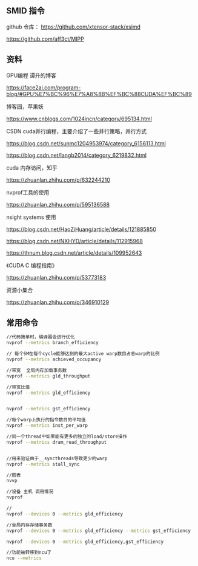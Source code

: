 
## SMID 指令

github 仓库：
https://github.com/xtensor-stack/xsimd

https://github.com/aff3ct/MIPP


## 资料

GPU编程  谭升的博客

https://face2ai.com/program-blog/#GPU%E7%BC%96%E7%A8%8B%EF%BC%88CUDA%EF%BC%89

博客园，苹果妖

https://www.cnblogs.com/1024incn/category/695134.html

CSDN cuda并行编程，主要介绍了一些并行策略，并行方式

https://blog.csdn.net/sunmc1204953974/category_6156113.html

https://blog.csdn.net/langb2014/category_6219832.html

cuda 内存访问，知乎

https://zhuanlan.zhihu.com/p/632244210

nvprof工具的使用

https://zhuanlan.zhihu.com/p/595136588

nsight systems 使用

https://blog.csdn.net/HaoZiHuang/article/details/121885850

https://blog.csdn.net/NXHYD/article/details/112915968

https://thnum.blog.csdn.net/article/details/109952643


《CUDA C 编程指南》

https://zhuanlan.zhihu.com/p/53773183

资源小集合

https://zhuanlan.zhihu.com/p/346910129
## 常用命令

```bash
//代码简单时，编译器会进行优化
nvprof --metrics branch_efficiency

// 每个SM在每个cycle能够达到的最大active warp数目占总warp的比例
nvprof --metrics achieved_occupancy

//带宽  全局内存加载事务数
nvprof --metrics gld_throughput

//带宽比值
nvprof --metrics gld_efficiency


nvprof --metrics gst_efficiency

//每个warp上执行的指令数目的平均值
nvprof --metrics inst_per_warp

//同一个thread中如果能有更多的独立的load/store操作
nvprof --metrics dram_read_throughput


//用来验证由于__syncthreads导致更少的warp
nvprof --metrics stall_sync

//图表
nvvp

//设备 主机 调用情况
nvprof

//
nvprof --devices 0 --metrics gld_efficiency

//全局内存存储事务数
nvprof --devices 0 --metrics gld_efficiency --metrics gst_efficiency

nvprof --devices 0 --metrics gld_efficiency,gst_efficiency

//功能被转移到ncu了
ncu --metrics
```

